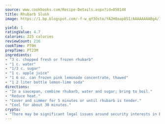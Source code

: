 ```yaml
---
source: www.cookbooks.com/Recipe-Details.aspx?id=858148
title: Rhubarb Slush
image: https://1.bp.blogspot.com/-f-w_qY3Osto/YA2H0aap8SI/AAAAAAAABg4/17myAO5s9b8JksYvWDXpYkaDlcY0g6k_gCLcBGAsYHQ/s296/3.png

yield: 1
ratingValue: 4.7
calories: 225 calories
reviewCount: 216
cookTime: PT0H
prepTime: PT23M
ingredients:
- "3 c. chopped fresh or frozen rhubarb"
- "1 c. water"
- "1/3 c. sugar"
- "1 c. apple juice"
- "1 6 oz. can frozen pink lemonade concentrate, thawed"
- "1 2 liter bottle lemon-lime soda"
directions:
- "In a saucepan, combine rhubarb, water and sugar; bring to boil."
- "Reduce heat."
- "Cover and simmer for 5 minutes or until rhubarb is tender."
- "Cool for about 30 minutes."
crypto:
- "There may be significant legal issues around security interests in Bitcoin."
---
```


